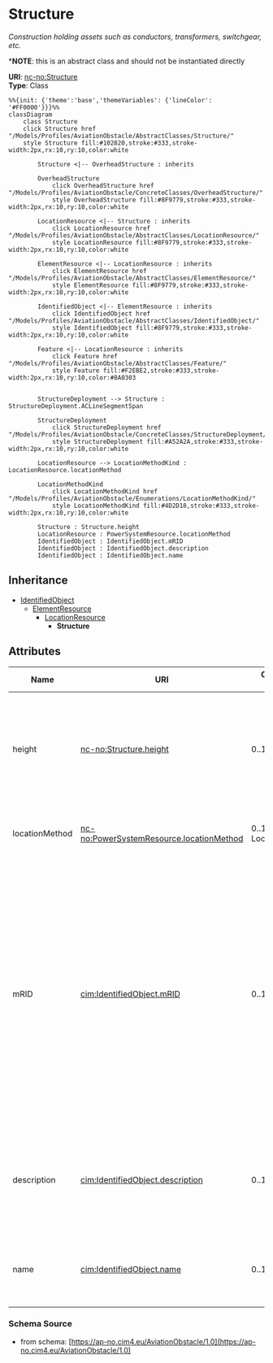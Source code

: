 # Structure

_Construction holding assets such as conductors, transformers, switchgear, etc._

*__NOTE__: this is an abstract class and should not be instantiated directly

**URI**: [nc-no:Structure](http://cim4.eu/ns/nc-no#Structure)<br />
**Type**: Class

```mermaid
%%{init: {'theme':'base','themeVariables': {'lineColor': '#FF0000'}}}%%
classDiagram
    class Structure
    click Structure href "/Models/Profiles/AviationObstacle/AbstractClasses/Structure/"
    style Structure fill:#102820,stroke:#333,stroke-width:2px,rx:10,ry:10,color:white

        Structure <|-- OverheadStructure : inherits

        OverheadStructure
            click OverheadStructure href "/Models/Profiles/AviationObstacle/ConcreteClasses/OverheadStructure/"
            style OverheadStructure fill:#8F9779,stroke:#333,stroke-width:2px,rx:10,ry:10,color:white
     
        LocationResource <|-- Structure : inherits
            click LocationResource href "/Models/Profiles/AviationObstacle/AbstractClasses/LocationResource/"
            style LocationResource fill:#8F9779,stroke:#333,stroke-width:2px,rx:10,ry:10,color:white
     
        ElementResource <|-- LocationResource : inherits
            click ElementResource href "/Models/Profiles/AviationObstacle/AbstractClasses/ElementResource/"
            style ElementResource fill:#8F9779,stroke:#333,stroke-width:2px,rx:10,ry:10,color:white
     
        IdentifiedObject <|-- ElementResource : inherits
            click IdentifiedObject href "/Models/Profiles/AviationObstacle/AbstractClasses/IdentifiedObject/"
            style IdentifiedObject fill:#8F9779,stroke:#333,stroke-width:2px,rx:10,ry:10,color:white

        Feature <|-- LocationResource : inherits
            click Feature href "/Models/Profiles/AviationObstacle/AbstractClasses/Feature/"
            style Feature fill:#F2EBE2,stroke:#333,stroke-width:2px,rx:10,ry:10,color:#8A0303


        StructureDeployment --> Structure : StructureDeployment.ACLineSegmentSpan

        StructureDeployment
            click StructureDeployment href "/Models/Profiles/AviationObstacle/ConcreteClasses/StructureDeployment/"
            style StructureDeployment fill:#A52A2A,stroke:#333,stroke-width:2px,rx:10,ry:10,color:white

        LocationResource --> LocationMethodKind : LocationResource.locationMethod

        LocationMethodKind
            click LocationMethodKind href "/Models/Profiles/AviationObstacle/Enumerations/LocationMethodKind/"
            style LocationMethodKind fill:#4D2D18,stroke:#333,stroke-width:2px,rx:10,ry:10,color:white

        Structure : Structure.height
        LocationResource : PowerSystemResource.locationMethod
        IdentifiedObject : IdentifiedObject.mRID
        IdentifiedObject : IdentifiedObject.description
        IdentifiedObject : IdentifiedObject.name
```

## Inheritance
* [IdentifiedObject](/Models/Profiles/AviationObstacle/AbstractClasses/IdentifiedObject/)
    * [ElementResource](/Models/Profiles/AviationObstacle/AbstractClasses/ElementResource/)
        * [LocationResource](/Models/Profiles/AviationObstacle/AbstractClasses/LocationResource/)
            * **Structure**

## Attributes
| Name | URI | Cardinality and Range | Description | Inheritance |
| ---  | --- | --- | --- | --- |
| height | [nc-no:Structure.height](http://cim4.eu/ns/nc-no#Structure.height) | 0..1 Length | Visible height of structure above ground level for overhead construction (e.g., Pole or Tower) or below ground level for an underground vault, manhole, etc. | direct |
| locationMethod | [nc-no:PowerSystemResource.locationMethod](http://cim4.eu/ns/nc-no#PowerSystemResource.locationMethod) | 0..1 LocationMethodKind | Method used to derive geographical location for this entity. | LocationResource |
| mRID | [cim:IdentifiedObject.mRID](https://cim.ucaiug.io/ns#IdentifiedObject.mRID) | 0..1 string | Master resource identifier issued by a model authority. The mRID is unique within an exchange context. Global uniqueness is easily achieved by using a UUID, as specified in RFC 4122, for the mRID. The use of UUID is strongly recommended.For CIMXML data files in RDF syntax conforming to IEC 61970-552, the mRID is mapped to rdf:ID or rdf:about attributes that identify CIM object elements. | IdentifiedObject |
| description | [cim:IdentifiedObject.description](https://cim.ucaiug.io/ns#IdentifiedObject.description) | 0..1 string | The description is a free human readable text describing or naming the object. It may be non unique and may not correlate to a naming hierarchy. | IdentifiedObject |
| name | [cim:IdentifiedObject.name](https://cim.ucaiug.io/ns#IdentifiedObject.name) | 0..1 string | The name is any free human readable and possibly non unique text naming the object. | IdentifiedObject |

### Schema Source
* from schema: [https://ap-no.cim4.eu/AviationObstacle/1.0](https://ap-no.cim4.eu/AviationObstacle/1.0)
